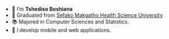 - 👋 I’m **Tshediso Boshiana**
- 🏫 Graduated from  [Sefako Makgatho Health Science University](https://www.smu.ac.za/)
- 📚 Majored in Computer Sciences and Statistics.
- 👀 I develop mobile and web applications.
<!---
TshedisoB/TshedisoB is a ✨ special ✨ repository because its `README.md` (this file) appears on your GitHub profile.
You can click the Preview link to take a look at your changes.
--->
